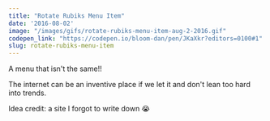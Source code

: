 ```yaml
---
title: "Rotate Rubiks Menu Item"
date: '2016-08-02'
image: "/images/gifs/rotate-rubiks-menu-item-aug-2-2016.gif"
codepen_link: "https://codepen.io/bloom-dan/pen/JKaXkr?editors=0100#1"
slug: rotate-rubiks-menu-item
---
```


A menu that isn't the same!!

The internet can be an inventive place if we let it and don't lean too hard into trends.

Idea credit: a site I forgot to write down 😭
